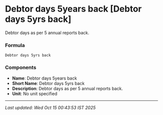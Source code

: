 # Debtor days 5years back [Debtor days 5yrs back]
Debtor days as per 5 annual reports back.

### Formula
```text
Debtor days 5yrs back
```


### Components
- **Name**: Debtor days 5years back
- **Short Name**: Debtor days 5yrs back
- **Description**: Debtor days as per 5 annual reports back.
- **Unit**: No unit specified

---
*Last updated: Wed Oct 15 00:43:53 IST 2025*
